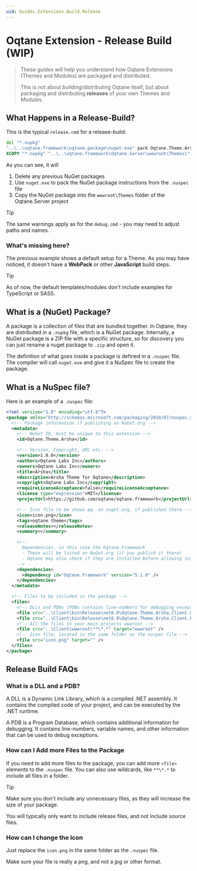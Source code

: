 ```yaml
---
uid: Guides.Extensions.Build.Release
---
```


# Oqtane Extension - Release Build (WIP)

> These guides will help you understand how
> Oqtane Extensions (Themes and Modules) are packaged and distributed.
>
> This is _not_ about building/distributing Oqtane itself,
> but about packaging and distributing **releases** of your own Themes and Modules.

## What Happens in a Release-Build?

This is the typical `release.cmd` for a release-build:

```cmd
del "*.nupkg"
"..\..\oqtane.framework\oqtane.package\nuget.exe" pack Oqtane.Theme.Arsha.nuspec
XCOPY "*.nupkg" "..\..\oqtane.framework\Oqtane.Server\wwwroot\Themes\" /Y
```

As you can see, it will

1. Delete any previous NuGet packages
1. Use `nuget.exe` to pack the NuGet package instructions from the `.nuspec` file
1. Copy the NuGet package into the `wwwroot\Themes` folder of the Oqtane.Server project

> [!TIP]
> The same warnings apply as for the `debug.cmd` - you may need to adjust paths and names.

### What's missing here?

The previous example shows a default setup for a Theme.
As you may have noticed, it doesn't have a **WebPack** or other **JavaScript** build steps.

> [!TIP]
> As of now, the default templates/modules don't include examples for TypeScript or SASS.


## What is a (NuGet) Package?

A package is a collection of files that are bundled together.
In Oqtane, they are distributed in a `.nupkg` file, which is a NuGet package.
Internally, a NuGet package is a ZIP file with a specific structure,
so for discovery you can just rename a nuget package to `.zip` and open it.

The definition of what goes inside a package is defined in a `.nuspec` file.
The compiler will call `nuget.exe` and give it a NuSpec file to create the package.

## What is a NuSpec file?

Here is an example of a `.nuspec` file:

```xml
<?xml version="1.0" encoding="utf-8"?>
<package xmlns="http://schemas.microsoft.com/packaging/2010/07/nuspec.xsd">
  <!-- Package information if publishing on NuGet.org -->
  <metadata>
    <!-- NuGet ID, must be unique to this extension -->
    <id>Oqtane.Theme.Arsha</id>

    <!-- Version, Copyright, URL etc. -->
    <version>1.0.0</version>
    <authors>Oqtane Labs Inc</authors>
    <owners>Oqtane Labs Inc</owners>
    <title>Arsha</title>
    <description>Arsha Theme for Oqtane</description>
    <copyright>Oqtane Labs Inc</copyright>
    <requireLicenseAcceptance>false</requireLicenseAcceptance>
    <license type="expression">MIT</license>
    <projectUrl>https://github.com/oqtane/oqtane.framework</projectUrl>

    <!-- Icon file to be shown eg. on nuget.org, if published there -->
    <icon>icon.png</icon>
    <tags>oqtane theme</tags>
    <releaseNotes></releaseNotes>
    <summary></summary>

    <!--
      Dependencies, in this case the Oqtane.Framework
      - These will be listed on NuGet.org (if you publish it there)
      - Oqtane may also check if they are installed before allowing installation
    -->
    <dependencies>
      <dependency id="Oqtane.Framework" version="5.1.0" />
    </dependencies>
  </metadata>

  <!-- Files to be included in the package -->
  <files>
    <!-- DLLs and PDBs (PDBs contains line-numbers for debugging exceptions) -->
    <file src="..\Client\bin\Release\net8.0\Oqtane.Theme.Arsha.Client.Oqtane.dll" target="lib\net8.0" /> 
    <file src="..\Client\bin\Release\net8.0\Oqtane.Theme.Arsha.Client.Oqtane.pdb" target="lib\net8.0" /> 
    <!-- All the files in your main projects wwwroot -->
    <file src="..\Client\wwwroot\**\*.*" target="wwwroot" />
    <!-- Icon file, located in the same folder as the nuspec file -->
    <file src="icon.png" target="" />
  </files>
</package>
```

## Release Build FAQs

### What is a DLL and a PDB?

A DLL is a Dynamic Link Library, which is a compiled .NET assembly.
It contains the compiled code of your project, and can be executed by the .NET runtime.

A PDB is a Program Database, which contains additional information for debugging.
It contains line-numbers, variable names, and other information that can be used to debug exceptions.

### How can I Add more Files to the Package

If you need to add more files to the package, you can add more `<file>` elements to the `.nuspec` file.
You can also use wildcards, like `**\*.*` to include all files in a folder.

> [!TIP]
> Make sure you don't include any unnecessary files, as they will increase the size of your package.
>
> You will typically only want to include release files, and not include
> source files.

### How can I change the Icon

Just replace the `icon.png` in the same folder as the `.nuspec` file.

Make sure your file is really a png, and not a jpg or other format.
